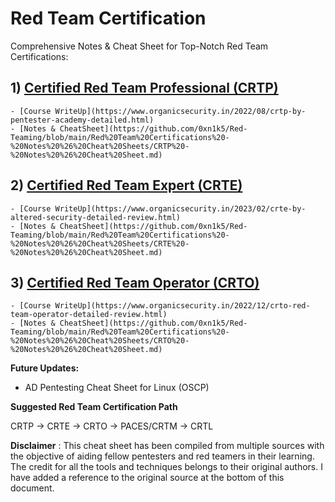 # Red Team Certification 

Comprehensive Notes & Cheat Sheet for Top-Notch Red Team Certifications:

## 1) [Certified Red Team Professional (CRTP)](https://www.alteredsecurity.com/adlab)
	- [Course WriteUp](https://www.organicsecurity.in/2022/08/crtp-by-pentester-academy-detailed.html)
	- [Notes & CheatSheet](https://github.com/0xn1k5/Red-Teaming/blob/main/Red%20Team%20Certifications%20-%20Notes%20%26%20Cheat%20Sheets/CRTP%20-%20Notes%20%26%20Cheat%20Sheet.md)

## 2) [Certified Red Team Expert (CRTE)](https://www.alteredsecurity.com/redteamlab)
	- [Course WriteUp](https://www.organicsecurity.in/2023/02/crte-by-altered-security-detailed-review.html) 
	- [Notes & CheatSheet](https://github.com/0xn1k5/Red-Teaming/blob/main/Red%20Team%20Certifications%20-%20Notes%20%26%20Cheat%20Sheets/CRTE%20-%20Notes%20%26%20Cheat%20Sheet.md)

## 3) [Certified Red Team Operator (CRTO)](https://training.zeropointsecurity.co.uk/courses/red-team-ops)
	- [Course WriteUp](https://www.organicsecurity.in/2022/12/crto-red-team-operator-detailed-review.html)
	- [Notes & CheatSheet](https://github.com/0xn1k5/Red-Teaming/blob/main/Red%20Team%20Certifications%20-%20Notes%20%26%20Cheat%20Sheets/CRTO%20-%20Notes%20%26%20Cheat%20Sheet.md)

**Future Updates:**

- AD Pentesting Cheat Sheet for Linux (OSCP)

**Suggested Red Team Certification Path**

CRTP -> CRTE -> CRTO -> PACES/CRTM -> CRTL

**Disclaimer** : This cheat sheet has been compiled from multiple sources with the objective of aiding fellow pentesters and red teamers in their learning. The credit for all the tools and techniques belongs to their original authors. I have added a reference to the original source at the bottom of this document.  

